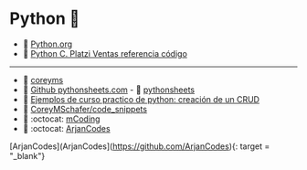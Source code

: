 # Python :snake:

- :link: <a href="https://www.python.org/" target="_blank">Python.org</a>
- :link: <a href="https://github.com/macknilan/Cuaderno/blob/master/Python/C_practico_python__Creacion_de_un_crud/README.md" target="_blank">Python C. Platzi Ventas referencia código</a>

---
- :link: <a href="http://coreyms.com/" target="_blank">coreyms</a>
- :link: <a href="https://github.com/crazyguitar/pysheeet" target="_blank">Github pythonsheets.com</a> - :link: <a href="https://www.pythonsheets.com/index.html" target="_blank">pythonsheets</a>
- :link: [Ejemplos de curso practico de python: creación de un CRUD](https://github.com/macknilan/Cuaderno/tree/master/Python/C_practico_python__Creacion_de_un_crud)
- :link: <a href="https://github.com/CoreyMSchafer/code_snippets" target="_blank">CoreyMSchafer/code_snippets</a>
- :link: :octocat: [mCoding](https://github.com/mCodingLLC/VideosSampleCode)
- :link: :octocat: [ArjanCodes](https://github.com/ArjanCodes)

[ArjanCodes](ArjanCodes](https://github.com/ArjanCodes){: target = "_blank"}